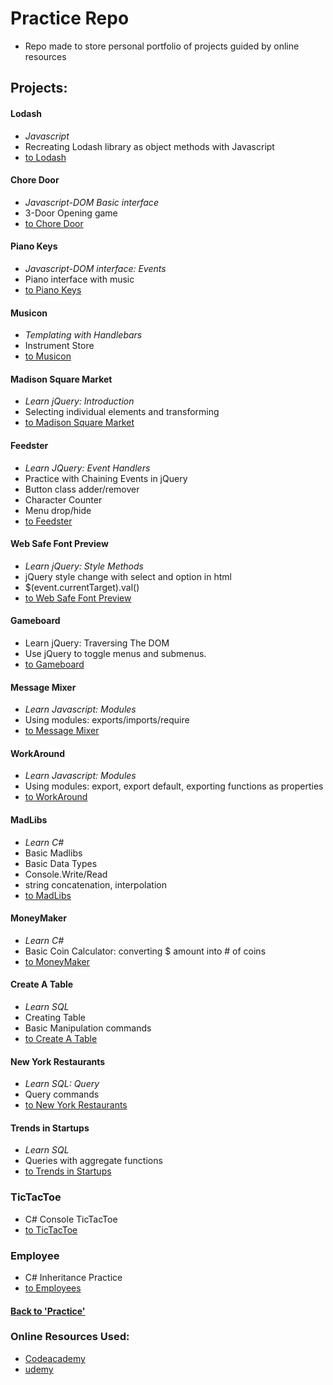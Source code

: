 # Practice Repo
- Repo made to store personal portfolio of projects guided by online resources

## Projects:
#### Lodash
- *Javascript*
- Recreating Lodash library as object methods with Javascript
- [to Lodash](https://github.com/soohyeok/Practice/tree/master/Lodash)
#### Chore Door
- *Javascript-DOM Basic interface*
- 3-Door Opening game
- [to Chore Door](https://github.com/soohyeok/Practice/tree/master/Chore%20Door)
#### Piano Keys
- *Javascript-DOM interface: Events*
- Piano interface with music
- [to Piano Keys](https://github.com/soohyeok/Practice/tree/master/Piano%20Keys)
#### Musicon
- *Templating with Handlebars*
- Instrument Store
- [to Musicon](https://github.com/soohyeok/Practice/tree/master/Musicon)
#### Madison Square Market
- *Learn jQuery: Introduction*
- Selecting individual elements and transforming
- [to Madison Square Market](https://github.com/soohyeok/Practice/tree/master/Madison%20Square%20Market)
#### Feedster
- *Learn JQuery: Event Handlers*
- Practice with Chaining Events in jQuery
- Button class adder/remover
- Character Counter
- Menu drop/hide
- [to Feedster](https://github.com/soohyeok/Practice/edit/master/Feedster)
#### Web Safe Font Preview
- *Learn jQuery: Style Methods*
- jQuery style change with select and option in html
- $(event.currentTarget).val()
- [to Web Safe Font Preview](https://github.com/soohyeok/Practice/tree/master/Web%20Safe%20Font%20Preview)
#### Gameboard
- Learn jQuery: Traversing The DOM
- Use jQuery to toggle menus and submenus.
- [to Gameboard](https://github.com/soohyeok/Practice/edit/master/Gameboard)
#### Message Mixer
- *Learn Javascript: Modules*
- Using modules: exports/imports/require
- [to Message Mixer](https://github.com/soohyeok/Practice/tree/master/Message%20Mixer)
#### WorkAround
- *Learn Javascript: Modules*
- Using modules: export, export default, exporting functions as properties
- [to WorkAround](https://github.com/soohyeok/Practice/tree/master/WorkAround)
#### MadLibs
- *Learn C#*
- Basic Madlibs
- Basic Data Types
- Console.Write/Read
- string concatenation, interpolation
- [to MadLibs](https://github.com/soohyeok/Practice/tree/master/MadLibs)
#### MoneyMaker
- *Learn C#*
- Basic Coin Calculator: converting $ amount into # of coins
- [to MoneyMaker](https://github.com/soohyeok/Practice/tree/master/MoneyMaker)
#### Create A Table
- *Learn SQL*
- Creating Table
- Basic Manipulation commands
- [to Create A Table](https://github.com/soohyeok/Practice/tree/master/Create%20A%20Table)
#### New York Restaurants
- *Learn SQL: Query*
- Query commands
- [to New York Restaurants](https://github.com/soohyeok/Practice/tree/master/New%20York%20Restaurants)
#### Trends in Startups
- *Learn SQL*
- Queries with aggregate functions
- [to Trends in Startups](https://github.com/soohyeok/Practice/tree/master/Trends%20in%20Startups)
### TicTacToe
- C# Console TicTacToe
- [to TicTacToe](https://github.com/soohyeok/Practice/tree/master/TicTacToe)
### Employee
- C# Inheritance Practice
- [to Employees](https://github.com/soohyeok/Practice/tree/master/Employee)

#### [Back to 'Practice'](https://github.com/soohyeok/Practice)


### Online Resources Used:
- [Codeacademy](http://ssqt.co/mQfdNdy)
- [udemy](https://www.udemy.com)
<!---
#### Project Title
- Description
- [to Repo]()
-->

